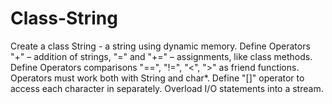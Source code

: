 # Class-String
Create a class String - a string using dynamic memory. Define Operators "+" – addition of strings, "=" and "+=" – assignments, like class methods. Define Operators comparisons "==", "!=", "<", ">" as friend functions. Operators must work both with String and char*. Define "[]" operator to access each character in separately. Overload I/O statements into a stream.
